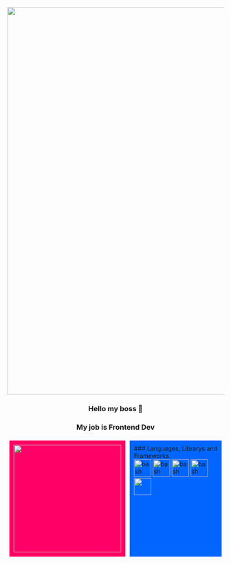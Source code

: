 <div align="center">
   <div align="center"><img src="https://media.giphy.com/media/v1.Y2lkPTc5MGI3NjExM3p4c2VxMXpsbXBpZGxjNHRmMDN0cnB5MmZ1cTNmOXBjcnU5dGR3ciZlcD12MV9pbnRlcm5hbF9naWZfYnlfaWQmY3Q9cw/CkgDjq1lvG6dGqTU61/giphy.gif" width="900px"/></div>
</div>

<div align="center">

  ### Hello my boss 👋
  ### My job is Frontend Dev

</div>

<div style="display: flex; justify-content: space-between;">
       <div style="flex: 1; background-color: #f06; padding: 10px; margin: 5px;"><img src="https://media.giphy.com/media/v1.Y2lkPTc5MGI3NjExeGRuZ2t6NDZ2dWtkM25hZTQ1ODdramMzZGo3ZDl4cmZ6NGZyd2F3ayZlcD12MV9pbnRlcm5hbF9naWZfYnlfaWQmY3Q9cw/eIx7liaVwx3hqcuE31/giphy.gif" width="250" height="250"/>
</div>
    <div style="flex: 1; background-color: #06f; padding: 10px; margin: 5px;">### Languages, Librarys and Frameworks<br>
          <img src="https://cdn-icons-png.flaticon.com/512/888/888859.png" alt="bash" width="40" height="40"/> <img src="https://cdn-icons-png.flaticon.com/512/888/888897.png" alt="bash" width="40" height="40"/>  <img src="https://cdn-icons-png.flaticon.com/512/1199/1199124.png" alt="bash" width="40" height="40"/> <img src="https://upload.wikimedia.org/wikipedia/commons/thumb/a/a7/React-icon.svg/1150px-React-icon.svg.png" alt="bash" width="40" height="40"/> <img src="https://static-00.iconduck.com/assets.00/tailwind-css-icon-2048x1229-u8dzt4uh.png" width="40" height="40"/> </div>

</div>





